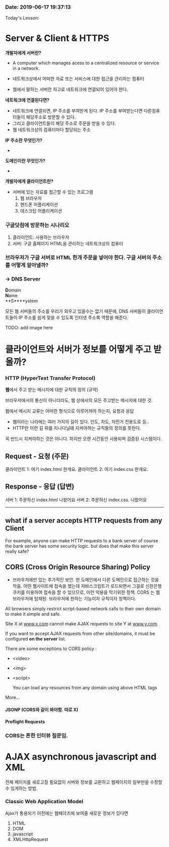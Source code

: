 ### Date: 2019-06-17 19:37:13
 Today's Lesson:
# Server & Client & HTTPS

**개발자에게 서버란?**

- A computer which manages acess to a centralized resource or service in a network.

- 네트워크상에서 어떠한 자료 또는 서비스에 대한 접근을 관리하는 컴퓨터
- 웹에서 말하는 서버란 자고로 네트워크에 연결되어 있어야 한다.

**네트워크에 연결된다면?**

- 네트워크에 연결되면, IP 주소를 부여받게 된다. IP 주소를 부여받는다면 다른컴퓨터들이 해당주소로 방문할 수 있다.
- 그리고 클라이언트들이 해당 주소로 주문을 받을 수 있다.
- 웹 네트워크상의 컴퓨터마다 할당되는 주소

**IP 주소란 무엇인가?**

- 

**도메인이란 무엇인가?**

- 

**개발자에게 클라이언트란?**

- 서버에 있는 자료를 접근할 수 있는 프로그램
  1. 웹 브라우저 
  2. 핸드폰 어플리케이션
  3. 데스크탑 어플리케이션

### 구글닷컴에 방문하는 시나리오 

1. 클라이언트: 사용하는 브라우저
2. 서버: 구글 홈페이지 HTML을 관리하는 네트워크상의 컴퓨터

### 브라우저가 구글 서버로 HTML 한개 주문을 넣어야 한다. 구글 서버의 주소를 어떻게 알아낼까? 

### -> DNS Server

**D**omain  
**N**ame  
**S****ystem 

모든 웹 서버들의 주소를 우리가 외우고 있을수는 없기 때문에, 
DNS 서버들이 클라이언트들이 IP 주소를 쉽게 찾을 수 있도록 인터넷 주소록 역할을 해준다.

TODO: add image here

# 클라이언트와 서버가 정보를 어떻게 주고 받을까?

### HTTP (HyperText Transfer Protocol)

**웹**에서 주고 받는 메시지에 대한 규칙의 정의 (규약)

브라우저에서의 통신이 아니더라도, 웹 상에서의 모든 주고받는 메시지에 대한 것.

웹에서 메시지 교류는 어떠한 형식으로 이루어져야 하는지, 요청과 응답

- 웹이라는 나라에는 여러 가지의 길이 있다. 인도, 차도, 자전거 전용도로 등..
- HTTP란 이런 길 위를 지나다닐떄 지켜야하는 규칙들의 정의를 뜻한다.

꼭 반드시 지켜야하는 것은 아니다. 하지만 오랜 시간동안 사용되며 검증된 시스템이다.

## Request - 요청 (주문)

클라이언트 1: 여기 index.html 한개요.
클라이언트 2: 여기 index.css 한개요.

## Response - 응답 (답변)

서버 1: 주문하신 index.html 나왔어요
서버 2: 주문하신 index.css. 나왔어요

---
## what if a server accepts HTTP requests from any Client

For example, anyone can make HTTP requests to a bank server
of course the bank server has some security logic. but does that make this server really safe?

## CORS (Cross Origin Resource Sharing) Policy

- 브라우저에만 있는 추가적인 보안. 한 도메인에서 다른 도메인으로 접근하는 것을 막음. 어떤 웹사이트에 접속을 했는데 자바스크립트가 로드되면서 그걸로 신한은행 쿠키를 이용하여 접속을 할 수 있으므로, 이런 악용을 막기위한 정책. CORS 는 웹 브라우저에 탑재된. 브라우저에 한하는 기능이자 규칙이자 정책이다.

All browsers simply restrict script-based network calls to their own domain to make it simple and safe.

Site X at www.x.com cannot make AJAX requests to site Y at www.y.com. 


If you want to accept AJAX requests from other site/domains, it must be configured **on the server** list.

There are some exceptions to CORS policy :
- \<video>
- \<img>
- \<script>

  You can load any resources from any domain using above HTML tags

 More...
#### JSONP (CORS와 같이 봐야함. 따로 X)
#### Preflight Requests

### CORS는 흔한 인터뷰 질문임.

# AJAX asynchronous javascript and XML

전체 페이지를 새로고칠 필요없이 서버와 정보를 교환하고 웹페이지의 일부만을 수정할 수 있게하는 방법.

### Classic Web Application Model

Ajax가 통용되기 이전에는 웹페이즈에 보여줄 새로운 정보가 있다면 

1. HTML
2. DOM
3. javascript
4. XMLHttpRequest

